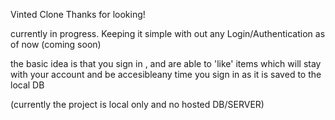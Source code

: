 Vinted Clone Thanks for looking!

currently in progress. Keeping it simple with out any Login/Authentication as of now (coming soon)

the basic idea is that you sign in , and are able to 'like' items which will stay with your account and be accesibleany time you sign in as it is saved to the local DB

(currently the project is local only and no hosted DB/SERVER)
